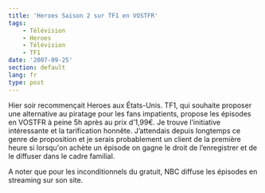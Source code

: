```yaml
---
title: 'Heroes Saison 2 sur TF1 en VOSTFR'
tags:
    - Télévision
    - Heroes
    - Télévision
    - TF1
date: '2007-09-25'
section: default
lang: fr
type: post
---
```


Hier soir recommençait Heroes aux États-Unis. TF1, qui souhaite proposer une alternative au piratage pour les fans impatients, propose les épisodes en VOSTFR à peine 5h après au prix d’1,99€. Je trouve l’initiative intéressante et la tarification honnête. J’attendais depuis longtemps ce genre de proposition et je serais probablement un client de la première heure si lorsqu'on achète un épisode on gagne le droit de l’enregistrer et de le diffuser dans le cadre familial.

A noter que pour les inconditionnels du gratuit, NBC diffuse les épisodes en streaming sur son site.